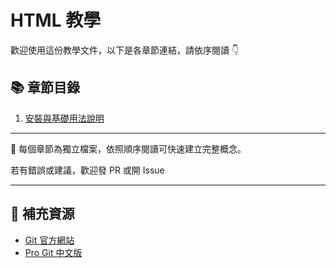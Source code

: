# HTML 教學

歡迎使用這份教學文件，以下是各章節連結，請依序閱讀 👇

## 📚 章節目錄

1. [安裝與基礎用法說明](doc/01-Basic.md)

---

📌 每個章節為獨立檔案，依照順序閱讀可快速建立完整概念。

若有錯誤或建議，歡迎發 PR 或開 Issue 

---

## 🔗 補充資源

* [Git 官方網站](https://git-scm.com/)
* [Pro Git 中文版](https://git-scm.com/book/zh-tw/v2)
